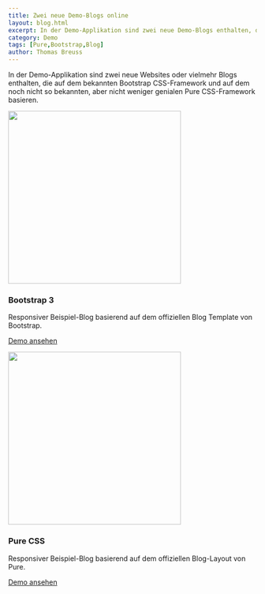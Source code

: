 ```yaml
---
title: Zwei neue Demo-Blogs online
layout: blog.html
excerpt: In der Demo-Applikation sind zwei neue Demo-Blogs enthalten, die auf den bewährten CSS-Frameworks von Bootstrap und Pure basieren.
category: Demo
tags: [Pure,Bootstrap,Blog]
author: Thomas Breuss
---
```


In der Demo-Applikation sind zwei neue Websites oder vielmehr Blogs enthalten,
die auf dem bekannten Bootstrap CSS-Framework und auf dem noch nicht so
bekannten, aber nicht weniger genialen Pure CSS-Framework basieren.

<div class="media">
    <a href="http://demo.getherbie.org/bootstrap" target="_blank"><img src="{{ baseUrl }}/media/bootstrap.jpg" alt="" width="350"></a>
    <h3>Bootstrap 3</h3>
    <p>Responsiver Beispiel-Blog basierend auf dem offiziellen Blog Template von Bootstrap.</p>
    <p><a href="http://demo.getherbie.org/bootstrap" target="_blank">Demo ansehen</a></p>
</div>

<div class="media">
    <a href="http://demo.getherbie.org/pure" target="_blank"><img src="{{ baseUrl }}/media/pure.jpg" alt="" width="350"></a>
    <h3>Pure CSS</h3>
    <p>Responsiver Beispiel-Blog basierend auf dem offiziellen Blog-Layout von Pure.</p>
    <p><a href="http://demo.getherbie.org/pure" target="_blank">Demo ansehen</a></p>
</div>

